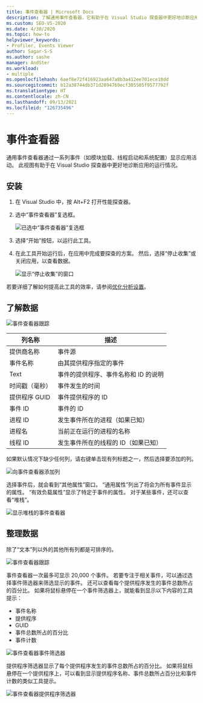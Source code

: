 ```yaml
---
title: 事件查看器 | Microsoft Docs
description: 了解通用事件查看器，它有助于在 Visual Studio 探查器中更好地诊断应用的运行情况。
ms.custom: SEO-VS-2020
ms.date: 4/30/2020
ms.topic: how-to
helpviewer_keywords:
- Profiler, Events Viewer
author: Sagar-S-S
ms.author: sashe
manager: AndSter
ms.workload:
- multiple
ms.openlocfilehash: 6aef8e72f416923aa647a8b3a412ee701ece18dd
ms.sourcegitcommit: b12a38744db371d2894769ecf305585f9577792f
ms.translationtype: HT
ms.contentlocale: zh-CN
ms.lasthandoff: 09/13/2021
ms.locfileid: "126735496"
---
```

# <a name="events-viewer"></a>事件查看器

通用事件查看器通过一系列事件（如模块加载、线程启动和系统配置）显示应用活动。 此视图有助于在 Visual Studio 探查器中更好地诊断应用的运行情况。

## <a name="setup"></a>安装

1. 在 Visual Studio 中，按 Alt+F2 打开性能探查器。

1. 选中“事件查看器”复选框。

   ![已选中“事件查看器”复选框](../profiling/media/eventsviewerselected.png "已选中“事件查看器”复选框")

1. 选择“开始”按钮，以运行此工具。

1. 在此工具开始运行后，在应用中完成要探查的方案。 然后，选择“停止收集”或关闭应用，以查看数据。

   ![显示“停止收集”的窗口](../profiling/media/stopcollectioneventsviewer.png "显示“停止收集”的窗口")

若要详细了解如何提高此工具的效率，请参阅[优化分析设置](../profiling/optimize-profiler-settings.md)。

## <a name="understand-your-data"></a>了解数据

![事件查看器跟踪](../profiling/media/eventviewertrace.png "事件查看器跟踪")

|列名称|描述|
|----------|---------------------|
|提供商名称|事件源|
|事件名称|由其提供程序指定的事件|
|Text|事件的提供程序、事件名称和 ID 的说明|
|时间戳（毫秒）|事件发生的时间|
|提供程序 GUID|事件提供程序的 ID|
|事件 ID|事件的 ID|
|进程 ID|发生事件所在的进程（如果已知）|
|进程名|当前正在运行的进程的名称|
|线程 ID|发生事件所在的线程的 ID（如果已知）|

如果默认情况下缺少任何列，请右键单击现有列标题之一，然后选择要添加的列。

![向事件查看器添加列](../profiling/media/eventvieweraddcolumns.png "向事件查看器添加列")

选择事件后，就会看到“其他属性”窗口。 “通用属性”列出了将会为所有事件显示的属性。 “有效负载属性”显示了特定于事件的属性。 对于某些事件，还可以查看“堆栈”。

![显示堆栈的事件查看器](../profiling/media/eventviewerstacks.png "显示堆栈的事件查看器")

## <a name="organize-your-data"></a>整理数据

除了“文本”列以外的其他所有列都是可排序的。

![事件查看器跟踪](../profiling/media/eventviewertrace.png "事件查看器跟踪")

事件查看器一次最多可显示 20,000 个事件。 若要专注于相关事件，可以通过选择事件筛选器来筛选显示的事件。 还可以查看每个提供程序发生的事件总数所占的百分比。 如果将鼠标悬停在一个事件筛选器上，就能看到显示以下内容的工具提示：

- 事件名称
- 提供程序
- GUID
- 事件总数所占的百分比
- 事件计数

![事件查看器事件筛选器](../profiling/media/eventviewereventfilter.png "事件查看器事件筛选器")

提供程序筛选器显示了每个提供程序发生的事件总数所占的百分比。 如果将鼠标悬停在一个提供程序上，可以看到显示提供程序名称、事件总数所占百分比和事件计数的类似工具提示。

![事件查看器提供程序筛选器](../profiling/media/eventviewerproviderfilter.png "事件查看器提供程序筛选器")
